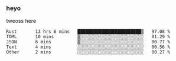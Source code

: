 ### heyo
tweoss here

<!--START_SECTION:waka-->

```text
Rust       13 hrs 6 mins   ████████████████████████▒   97.08 %
TOML       10 mins         ▒░░░░░░░░░░░░░░░░░░░░░░░░   01.29 %
JSON       6 mins          ▒░░░░░░░░░░░░░░░░░░░░░░░░   00.77 %
Text       4 mins          ░░░░░░░░░░░░░░░░░░░░░░░░░   00.56 %
Other      2 mins          ░░░░░░░░░░░░░░░░░░░░░░░░░   00.27 %
```

<!--END_SECTION:waka-->

<!--
**Tweoss/tweoss** is a ✨ _special_ ✨ repository because its `README.md` (this file) appears on your GitHub profile.

Here are some ideas to get you started:

- 🔭 I’m currently working on ...
- 🌱 I’m currently learning ...
- 👯 I’m looking to collaborate on ...
- 🤔 I’m looking for help with ...
- 💬 Ask me about ...
- 📫 How to reach me: ...
- 😄 Pronouns: ...
- ⚡ Fun fact: ...
-->
